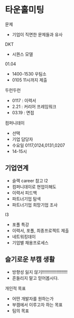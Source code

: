 # 타운홀미팅

문제
- 기업이 직면한 문제들과 유사

DKT
- 시퀀스 모델

01.04
- 1400-1530 우팀소
- 0105 11시까지 제출

두런두런
- 0117 : 이력서
- 2.21 : 커리어 프레임워크
- 03.19 : 면접

컴퍼니데이
- 선택
- 기업 담당자
- 수요일 0117,0124,0131,0207
- 14-15시

## 기업연계
- 슬랙 career 참고
l2
- 컴퍼니데이로 현업이해도
- 이력서 피드백
- 파트너기업 탐색
- 파트너기업 희망기업 조사

l3
- 포폴 특강
- 이력서, 포폴, 최종프로젝트 제출
- 네트워킹데이
- 기업별 채용프로세스


## 슬기로운 부캠 생활
- 방향성 잃지 않기!!!!!!!!!!!!!!!!!!!!!
- 흔들리지 말고 믿어봅시다.

개인적 목표
- 어떤 개발자를 원하는가
- 부캠에서 이루고자 하는 목표
- 팀의 목표

